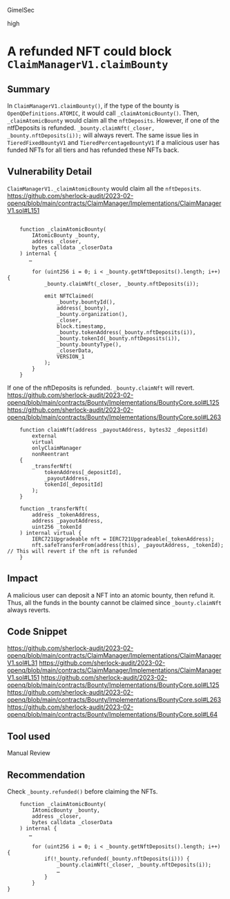 GimelSec

high

# A refunded NFT could block `ClaimManagerV1.claimBounty`

## Summary

In `ClaimManagerV1.claimBounty()`, if the type of the bounty is `OpenQDefinitions.ATOMIC`, it would call `_claimAtomicBounty()`. Then, `_claimAtomicBounty` would claim all the `nftDeposits`. However, if one of the ntfDeposits is refunded. `_bounty.claimNft(_closer, _bounty.nftDeposits(i));` will always revert.
The same issue lies in `TieredFixedBountyV1` and `TieredPercentageBountyV1` if a malicious user has funded NFTs for all tiers and has refunded these NFTs back.

## Vulnerability Detail

`ClaimManagerV1._claimAtomicBounty` would claim all the `nftDeposits`.
https://github.com/sherlock-audit/2023-02-openq/blob/main/contracts/ClaimManager/Implementations/ClaimManagerV1.sol#L151
```solidity

    function _claimAtomicBounty(
        IAtomicBounty _bounty,
        address _closer,
        bytes calldata _closerData
    ) internal {
       …

        for (uint256 i = 0; i < _bounty.getNftDeposits().length; i++) {
            _bounty.claimNft(_closer, _bounty.nftDeposits(i));

            emit NFTClaimed(
                _bounty.bountyId(),
                address(_bounty),
                _bounty.organization(),
                _closer,
                block.timestamp,
                _bounty.tokenAddress(_bounty.nftDeposits(i)),
                _bounty.tokenId(_bounty.nftDeposits(i)),
                _bounty.bountyType(),
                _closerData,
                VERSION_1
            );
        }
    }
```

If one of the nftDeposits is refunded. `_bounty.claimNft` will revert.
https://github.com/sherlock-audit/2023-02-openq/blob/main/contracts/Bounty/Implementations/BountyCore.sol#L125
https://github.com/sherlock-audit/2023-02-openq/blob/main/contracts/Bounty/Implementations/BountyCore.sol#L263
```solidity
    function claimNft(address _payoutAddress, bytes32 _depositId)
        external
        virtual
        onlyClaimManager
        nonReentrant
    {
        _transferNft(
            tokenAddress[_depositId],
            _payoutAddress,
            tokenId[_depositId]
        );
    }

    function _transferNft(
        address _tokenAddress,
        address _payoutAddress,
        uint256 _tokenId
    ) internal virtual {
        IERC721Upgradeable nft = IERC721Upgradeable(_tokenAddress);
        nft.safeTransferFrom(address(this), _payoutAddress, _tokenId); // This will revert if the nft is refunded
    }
```

## Impact

A malicious user can deposit a NFT into an atomic bounty, then refund it. Thus, all the funds in the bounty cannot be claimed since  `_bounty.claimNft` always reverts.

## Code Snippet

https://github.com/sherlock-audit/2023-02-openq/blob/main/contracts/ClaimManager/Implementations/ClaimManagerV1.sol#L31
https://github.com/sherlock-audit/2023-02-openq/blob/main/contracts/ClaimManager/Implementations/ClaimManagerV1.sol#L151
https://github.com/sherlock-audit/2023-02-openq/blob/main/contracts/Bounty/Implementations/BountyCore.sol#L125
https://github.com/sherlock-audit/2023-02-openq/blob/main/contracts/Bounty/Implementations/BountyCore.sol#L263
https://github.com/sherlock-audit/2023-02-openq/blob/main/contracts/Bounty/Implementations/BountyCore.sol#L64


## Tool used

Manual Review

## Recommendation

Check `_bounty.refunded()` before claiming the NFTs.

```solidity
    function _claimAtomicBounty(
        IAtomicBounty _bounty,
        address _closer,
        bytes calldata _closerData
    ) internal {
       …

        for (uint256 i = 0; i < _bounty.getNftDeposits().length; i++) {
            if(!_bounty.refunded(_bounty.nftDeposits(i))) {
                _bounty.claimNft(_closer, _bounty.nftDeposits(i));
                …
            }
        }
}
```
